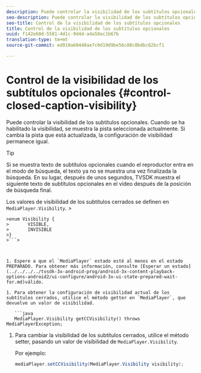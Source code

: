 ```yaml
---
description: Puede controlar la visibilidad de los subtítulos opcionales. Cuando se ha habilitado la visibilidad, se muestra la pista seleccionada actualmente. Si cambia la pista que está actualizada, la configuración de visibilidad permanece igual.
seo-description: Puede controlar la visibilidad de los subtítulos opcionales. Cuando se ha habilitado la visibilidad, se muestra la pista seleccionada actualmente. Si cambia la pista que está actualizada, la configuración de visibilidad permanece igual.
seo-title: Control de la visibilidad de los subtítulos opcionales
title: Control de la visibilidad de los subtítulos opcionales
uuid: f142e60d-5581-4d1c-9d4d-a4a58ac1b67b
translation-type: tm+mt
source-git-commit: ed910a60440ae7c0d19d9be56c80c8bdbc62bcf1

---
```



# Control de la visibilidad de los subtítulos opcionales {#control-closed-caption-visibility}

Puede controlar la visibilidad de los subtítulos opcionales. Cuando se ha habilitado la visibilidad, se muestra la pista seleccionada actualmente. Si cambia la pista que está actualizada, la configuración de visibilidad permanece igual.

>[!TIP]
>
>Si se muestra texto de subtítulos opcionales cuando el reproductor entra en el modo de búsqueda, el texto ya no se muestra una vez finalizada la búsqueda. En su lugar, después de unos segundos, TVSDK muestra el siguiente texto de subtítulos opcionales en el vídeo después de la posición de búsqueda final.
>
>Los valores de visibilidad de los subtítulos cerrados se definen en `MediaPlayer.Visibility`. >
>
```java>
>enum Visibility {  
>       VISIBLE,  
>       INVISIBLE 
>}
>```>



1. Espere a que el `MediaPlayer` estado esté al menos en el estado PREPARADO. Para obtener más información, consulte [Esperar un estado](../../../../tvsdk-3x-android-prog/android-3x-content-playback-options-android2/ui-configure/android-3x-ui-state-prepared-wait-for.md)válido.

1. Para obtener la configuración de visibilidad actual de los subtítulos cerrados, utilice el método getter en `MediaPlayer`, que devuelve un valor de visibilidad.

   ```java
   MediaPlayer.Visibility getCCVisibility() throws MediaPlayerException;
   ```

1. Para cambiar la visibilidad de los subtítulos cerrados, utilice el método setter, pasando un valor de visibilidad de `MediaPlayer.Visibility`.

   Por ejemplo:

   ```java
   mediaPlayer.setCCVisibility(MediaPlayer.Visibility visibility);
   ```
